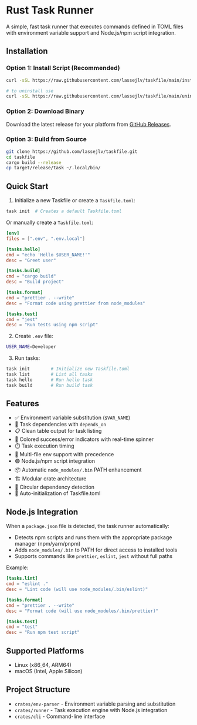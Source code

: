 # Rust Task Runner

A simple, fast task runner that executes commands defined in TOML files with environment variable support and Node.js/npm script integration.

## Installation

### Option 1: Install Script (Recommended)

```bash
curl -sSL https://raw.githubusercontent.com/lassejlv/taskfile/main/install.sh | bash

# to uninstall use
curl -sSL https://raw.githubusercontent.com/lassejlv/taskfile/main/uninstall.sh | bash
```

### Option 2: Download Binary

Download the latest release for your platform from [GitHub Releases](https://github.com/lassejlv/taskfile/releases).

### Option 3: Build from Source

```bash
git clone https://github.com/lassejlv/taskfile.git
cd taskfile
cargo build --release
cp target/release/task ~/.local/bin/
```

## Quick Start

1. Initialize a new Taskfile or create a `Taskfile.toml`:

```bash
task init  # Creates a default Taskfile.toml
```

Or manually create a `Taskfile.toml`:

```toml
[env]
files = [".env", ".env.local"]

[tasks.hello]
cmd = "echo 'Hello $USER_NAME!'"
desc = "Greet user"

[tasks.build]
cmd = "cargo build"
desc = "Build project"

[tasks.format]
cmd = "prettier . --write"
desc = "Format code using prettier from node_modules"

[tasks.test]
cmd = "jest"
desc = "Run tests using npm script"
```

2. Create `.env` file:

```bash
USER_NAME=Developer
```

3. Run tasks:

```bash
task init        # Initialize new Taskfile.toml
task list        # List all tasks
task hello       # Run hello task
task build       # Run build task
```

## Features

- ✅ Environment variable substitution (`$VAR_NAME`)
- 🔗 Task dependencies with `depends_on`
- 📋 Clean table output for task listing
- 🎨 Colored success/error indicators with real-time spinner
- ⏱️ Task execution timing
- 📁 Multi-file env support with precedence
- 🟢 Node.js/npm script integration
- 📦 Automatic `node_modules/.bin` PATH enhancement
- 🏗️ Modular crate architecture
- 🚫 Circular dependency detection
- 🚀 Auto-initialization of Taskfile.toml

## Node.js Integration

When a `package.json` file is detected, the task runner automatically:

- Detects npm scripts and runs them with the appropriate package manager (npm/yarn/pnpm)
- Adds `node_modules/.bin` to PATH for direct access to installed tools
- Supports commands like `prettier`, `eslint`, `jest` without full paths

Example:
```toml
[tasks.lint]
cmd = "eslint ."
desc = "Lint code (will use node_modules/.bin/eslint)"

[tasks.format]
cmd = "prettier . --write"
desc = "Format code (will use node_modules/.bin/prettier)"

[tasks.test]
cmd = "test"
desc = "Run npm test script"
```

## Supported Platforms

- Linux (x86_64, ARM64)
- macOS (Intel, Apple Silicon)

## Project Structure

- `crates/env-parser` - Environment variable parsing and substitution
- `crates/runner` - Task execution engine with Node.js integration
- `crates/cli` - Command-line interface
